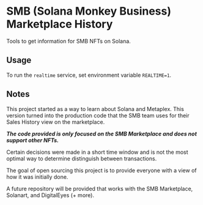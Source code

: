 # SMB (Solana Monkey Business) Marketplace History

Tools to get information for SMB NFTs on Solana.

## Usage

To run the `realtime` service, set environment variable `REALTIME=1`.

## Notes

This project started as a way to learn about Solana and Metaplex. This version turned into the production code that the SMB team uses for their Sales History view on the marketplace.

_**The code provided is only focused on the SMB Marketplace and does not support other NFTs.**_

Certain decisions were made in a short time window and is not the most optimal way to determine distinguish between transactions.

The goal of open sourcing this project is to provide everyone with a view of how it was initially done.

A future repository will be provided that works with the SMB Marketplace, Solanart, and DigitalEyes (+ more).
